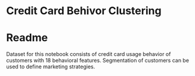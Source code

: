 <h1> Credit Card Behivor Clustering </h1>


# Readme

Dataset for this notebook consists of credit card usage behavior of customers with 18 behavioral features. Segmentation of customers can be used to define marketing strategies.
